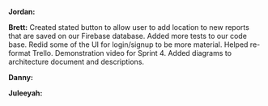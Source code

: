 **Jordan:**

**Brett:** Created stated button to allow user to add location to new reports that are saved on our Firebase database. Added more tests to our code base. Redid some of the UI for login/signup to be more material. Helped re-format Trello. Demonstration video for Sprint 4. Added diagrams to architecture document and descriptions.

**Danny:**

**Juleeyah:**

